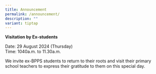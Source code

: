```yaml
---
title: Announcement
permalink: /announcement/
description: ""
variant: tiptap
---
```

<p><strong>Visitation by Ex-students</strong>
</p>
<p>Date: 29 August 2024 (Thursday)
<br>Time: 1040a.m. to 11.30a.m.</p>
<p>We invite ex-BPPS students to return to their roots and visit their primary
school teachers to express their gratitude to them on this special day.</p>
